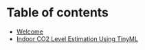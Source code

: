 # Table of contents

* [Welcome](README.md)
* [Indoor CO2 Level Estimation Using TinyML](indoor-co2-level-estimation-using-tinyml.md)
